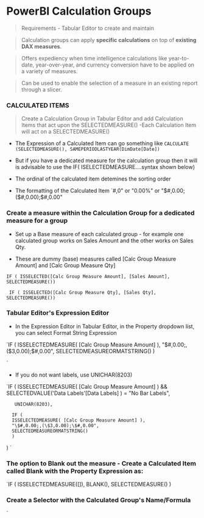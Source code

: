 # PowerBI  Calculation Groups

> Requirements - Tabular Editor to create and maintain

> Calculation groups can apply **specific calculations** on top of **existing DAX measures**. 

> Offers expediency when time intelligence calculations like year-to-date, year-over-year, and currency conversion have to be applied on a variety of measures.

> Can be used to enable the selection of a measure in an existing report through a slicer.

### CALCULATED ITEMS
> Create a Calculation Group in Tabular Editor and add Calculation Items that act upon the SELECTEDMEASURE()
-Each Calculation Item will act on a SELECTEDMEASURE()
- The Expression of a Calculated Item can go something like 
 `CALCULATE (SELECTEDMEASURE(), SAMEPERIODLASTYEAR(DimDate[Date])`

- But if you have a dedicated measure for the calculation group then it will is advisable to use the IF( ISELECTEDMEASURE....syntax shown below)

- The ordinal of the calculated item detemines the sorting order 

- The formatting of the Calculated Item
  `#,0" or "0.00%" or "\$#,0.00;(\$#,0.00);\$#,0.00"


### Create a measure within the Calculation Group for a dedicated measure for a group
- Set up a Base measure of each calculated group - for example one calculated group works on Sales Amount and the other works on Sales Qty.

- These are dummy (base) measures called [Calc Group Measure Amount] and [Calc Group Measure Qty]
 
 `IF ( ISSELECTED([Calc Group Measure Amount], [Sales Amount], SELECTEDMEASURE())`

` IF ( ISSELECTED([Calc Group Measure Qty], [Sales Qty], SELECTEDMEASURE())`
 
 ### Tabular Editor's Expression Editor
 
 - In the Expression Editor in Tabular Editor, in the Property dropdown list, you can select Format String Expression
 
 `IF (
      ISSELECTEDMEASURE( [Calc Group Measure Amount] ),
      "\$#,0.00;,(\$3,0.00);\$#,0.00",
      SELECTEDMEASUREORMATSTRING()
      )
      
   `
  
  - If you do not want labels, use UNICHAR(8203)

 `IF (
      ISSELECTEDMEASURE( [Calc Group Measure Amount] )
       && SELECTEDVALUE('Data Labels'[Data Labels] ) = "No Bar Labels",
       
       UNICHAR(8203),
      
      IF (
      ISSELECTEDMEASURE( [Calc Group Measure Amount] ),
      "\$#,0.00;,(\$3,0.00);\$#,0.00",
      SELECTEDMEASUREORMATSTRING()
      )
   )
  `
  
  ### The option to Blank out the measure - Create a Calculated Item called Blank with the Property Expression as:
  `IF (
      ISSELECTEDMEASURE([]),
      BLANK(),
      SELECTEDMEASURE()
      )
      
      
 ### Create a Selector with the Calculated Group's Name/Formula
  
   `


   
 
 
 
